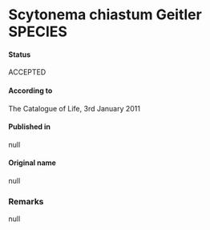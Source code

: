 # Scytonema chiastum Geitler SPECIES

#### Status
ACCEPTED

#### According to
The Catalogue of Life, 3rd January 2011

#### Published in
null

#### Original name
null

### Remarks
null